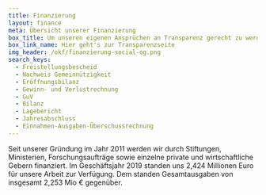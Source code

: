```yaml
---
title: Finanzierung
layout: finance
meta: Übersicht unserer Finanzierung
box_title: Um unseren eigenen Ansprüchen an Transparenz gerecht zu werden, haben wir die wichtigsten Transparenzinfos zusammengetragen
box_link_name: Hier geht's zur Transparenzseite
img_header: /okf/finanzierung-social-og.png
search_keys:
  - Freistellungsbescheid
  - Nachweis Gemeinnützigkeit
  - Eröffnungsbilanz
  - Gewinn- und Verlustrechnung
  - GuV
  - Bilanz
  - Lagebericht
  - Jahresabschluss
  - Einnahmen-Ausgaben-Überschussrechnung
---
```


Seit unserer Gründung im Jahr 2011 werden wir durch Stiftungen, Ministerien, Forschungsaufträge sowie einzelne private und wirtschaftliche Gebern finanziert. Im Geschäftsjahr 2019 standen uns 2,424 Millionen Euro für unsere Arbeit zur Verfügung. Dem standen Gesamtausgaben von insgesamt 2,253 Mio € gegenüber.
